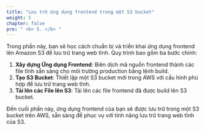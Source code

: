 ```yaml
---
title: "Lưu trữ ứng dụng frontend trong một S3 bucket"
weight: 5
chapter: false
pre: " <b> 5. </b> "
---
```


Trong phần này, bạn sẽ học cách chuẩn bị và triển khai ứng dụng frontend lên Amazon S3 để lưu trữ trang web tĩnh. Quy trình bao gồm ba bước chính:

1. **Xây dựng Ứng dụng Frontend**: Biên dịch mã nguồn frontend thành các file tĩnh sẵn sàng cho môi trường production bằng lệnh build.
2. **Tạo S3 Bucket**: Thiết lập một S3 bucket mới trong AWS với cấu hình phù hợp để lưu trữ trang web tĩnh.
3. **Tải lên các File lên S3**: Tải lên các file frontend đã được build lên S3 bucket.

Đến cuối phần này, ứng dụng frontend của bạn sẽ được lưu trữ trong một S3 bucket trên AWS, sẵn sàng để phục vụ với tính năng lưu trữ trang web tĩnh của S3.
